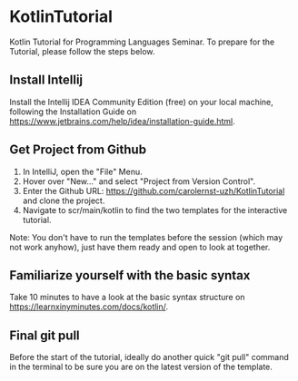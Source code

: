 # KotlinTutorial
Kotlin Tutorial for Programming Languages Seminar. To prepare for the Tutorial, please follow the steps below. 

## Install Intellij

Install the Intellij IDEA Community Edition (free) on your local machine, following the Installation Guide on https://www.jetbrains.com/help/idea/installation-guide.html.

## Get Project from Github
1. In IntelliJ, open the "File" Menu.
2. Hover over "New..." and select "Project from Version Control".
3. Enter the Github URL: https://github.com/carolernst-uzh/KotlinTutorial and clone the project.
4. Navigate to scr/main/kotlin to find the two templates for the interactive tutorial.

Note: You don't have to run the templates before the session (which may not work anyhow), just have them ready and open to look at together. 

## Familiarize yourself with the basic syntax
Take 10 minutes to have a look at the basic syntax structure on https://learnxinyminutes.com/docs/kotlin/.

## Final git pull
Before the start of the tutorial, ideally do another quick "git pull" command in the terminal to be sure you are on the latest version of the template. 
